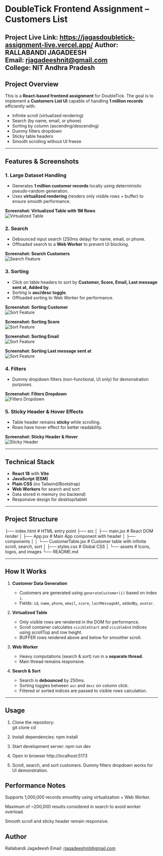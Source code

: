 # DoubleTick Frontend Assignment – Customers List

**Project Live Link:** https://jagasdoubletick-assignment-live.vercel.app/
**Author:** RALLABANDI JAGADEESH  
**Email:** rjagadeeshnit@gmail.com  
**College:** NIT Andhra Pradesh
---

## Project Overview

This is a **React-based frontend assignment** for DoubleTick. The goal is to implement a **Customers List UI** capable of handling **1 million records** efficiently with:  

- Infinite scroll (virtualized rendering)  
- Search (by name, email, or phone)  
- Sorting by column (ascending/descending)  
- Dummy filters dropdown  
- Sticky table headers  
- Smooth scrolling without UI freeze  

---

## Features & Screenshots

### 1. Large Dataset Handling
- Generates **1 million customer records** locally using deterministic pseudo-random generation.
- Uses **virtualized rendering** (renders only visible rows + buffer) to ensure smooth performance.

**Screenshot: Virtualized Table with 1M Rows**  
![Virtualized Table](screenshots/Virtualized.png)

### 2. Search
- Debounced input search (250ms delay) for name, email, or phone.
- Offloaded search to a **Web Worker** to prevent UI blocking.

**Screenshot: Search Customers**  
![Search Feature](screenshots/search.png)

### 3. Sorting
- Click on table headers to sort by **Customer, Score, Email, Last message sent at, Added by**.
- Sorting is **asc/desc toggle**.
- Offloaded sorting to Web Worker for performance.

**Screenshot: Sorting Customer**  
![Sort Feature](screenshots/Customersort.png)

**Screenshot: Sorting Score**  
![Sort Feature](screenshots/scoresort.png)

**Screenshot: Sorting Email**  
![Sort Feature](screenshots/Emailsort.png)

**Screenshot: Sorting Last message sent at**  
![Sort Feature](screenshots/Lastmessagesort.png)

### 4. Filters
- Dummy dropdown filters (non-functional, UI only) for demonstration purposes.

**Screenshot: Filters Dropdown**  
![Filters Dropdown](screenshots/Filter.png)

### 5. Sticky Header & Hover Effects
- Table header remains **sticky** while scrolling.
- Rows have hover effect for better readability.

**Screenshot: Sticky Header & Hover**  
![Sticky Header](screenshots/Sticky.png)

---

## Technical Stack

- **React 18** with **Vite**  
- **JavaScript (ESM)**  
- **Plain CSS** (no Tailwind/Bootstrap)  
- **Web Workers** for search and sort  
- Data stored in memory (no backend)  
- Responsive design for desktop/tablet  

---

## Project Structure



├── index.html # HTML entry point
├── src
│ ├── main.jsx # React DOM render
│ ├── App.jsx # Main App component with header
│ ├── components
│ │ └── CustomerTable.jsx # Customer table with infinite scroll, search, sort
│ ├── styles.css # Global CSS
│ └── assets # Icons, logos, and images
└── README.md


---

## How It Works

1. **Customer Data Generation**
   - Customers are generated using `generateCustomer(i)` based on index `i`.
   - Fields: `id`, `name`, `phone`, `email`, `score`, `lastMessageAt`, `addedBy`, `avatar`.

2. **Virtualized Table**
   - Only visible rows are rendered in the DOM for performance.
   - Scroll container calculates `visibleStart` and `visibleEnd` indices using scrollTop and row height.
   - BUFFER rows rendered above and below for smoother scroll.

3. **Web Worker**
   - Heavy computations (search & sort) run in a **separate thread**.
   - Main thread remains responsive.

4. **Search & Sort**
   - Search is **debounced** by 250ms.
   - Sorting toggles between `asc` and `desc` on column click.
   - Filtered or sorted indices are passed to visible rows calculation.

---
## Usage

1. Clone the repository:  
git clone <repository-url>
cd <project-folder>

2. Install dependencies:
npm install

3. Start development server:
npm run dev

4. Open in browser
http://localhost:5173

5. Scroll, search, and sort customers. Dummy filters dropdown works for UI demonstration.

## Performance Notes
Supports 1,000,000 records smoothly using virtualization + Web Worker.

Maximum of ~200,000 results considered in search to avoid worker overload.

Smooth scroll and sticky header remain responsive.

## Author
Rallabandi Jagadeesh
Email: rjagadeeshnit@gmail.com